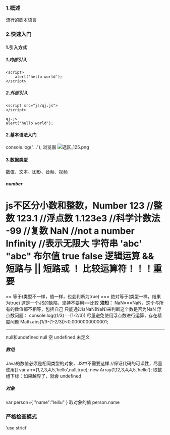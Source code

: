 ### 1.概述
流行的脚本语言
### 2.快速入门
#### 1.引入方式
##### 1.内部引入

```
<script>
	alert('hello world');
</script>
```
##### 2.外部引入

```
<script src="js/qj.js">
</script>

qj.js
alert('hello world');
```
#### 2.基本语法入门

console.log("...");
浏览器
![选区_125.png](https://i.loli.net/2021/03/02/PSKtH56Eubf3Mxy.png)

#### 3.数据类型
数值、文本、图形、音频、视频
##### number
js不区分小数和整数，Number
 123 //整数
 123.1  //浮点数
 1.123e3 //科学计数法
 -99 //复数
 NaN //not a number
 Infinity //表示无限大
 字符串
 'abc' "abc"
 布尔值
 true false
 逻辑运算
 && 短路与
 || 短路或
 ！
 比较运算符！！！重要
 =
 == 等于(类型不一样，值一样，也会判断为true)
 === 绝对等于(类型一样，结果为true)
这是一个JS的缺陷，坚持不要用==比较
**须知：**
NaN===NaN，这个与所有的数值都不相等，包括自己
只能通过isNaN(NaN)来判断这个数是否为NaN
浮点数问题：
console.log((1/3)==(1-2/3))
尽量避免使用浮点数进行运算，存在精度问题
Math.abs(1/3-(1-2/3))<0.0000000000001;

******
null和undefined
null 空
undefined 未定义

##### 数组
Java的数值必须是相同类型的对象，JS中不需要这样
//保证代码的可读性，尽量使用[]
var arr=[1,2,3,4,5,'hello',null,true];
new Array(1,12,3,4,4,5,'hello');
取数组下标：如果越界了，就会 undefined

##### 对象
var person={
"name":"leiliu"
}
取对象的值
person.name
### 严格检查模式
‘use strict’